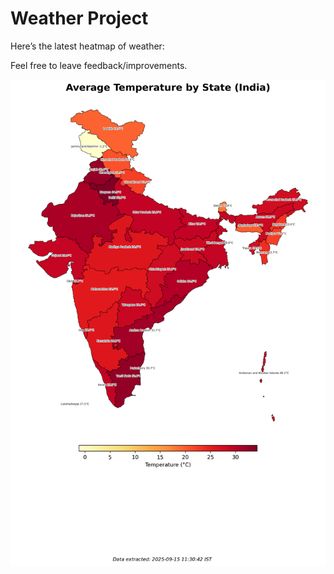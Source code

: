 # Weather Project

Here’s the latest heatmap of weather:

Feel free to leave feedback/improvements.

![India Heatmap](docs/assets/india_heatmap.png?v=C7AB8C)
